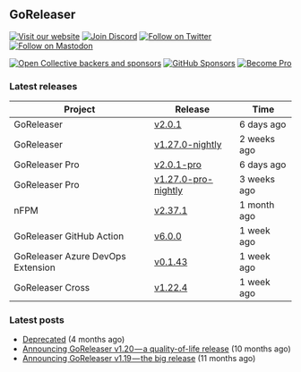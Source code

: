 ## GoReleaser

[![Visit our website](https://img.shields.io/badge/website-4285F4?style=for-the-badge&logo=googlechrome&logoColor=white)](https://goreleaser.com)
[![Join Discord](https://img.shields.io/badge/Discord-5865F2?style=for-the-badge&logo=discord&logoColor=white)](https://discord.gg/RGEBtg8vQ6)
[![Follow on Twitter](https://img.shields.io/badge/twitter-1DA1F2?style=for-the-badge&logo=twitter&logoColor=white)](https://twitter.com/goreleaser)
[![Follow on Mastodon](https://img.shields.io/badge/mastodon-6364FF?style=for-the-badge&logo=mastodon&logoColor=white)](https://fosstodon.org/@goreleaser)

[![Open Collective backers and sponsors](https://img.shields.io/opencollective/all/goreleaser?logo=opencollective&style=for-the-badge)](https://opencollective.com/goreleaser)
[![GitHub Sponsors](https://img.shields.io/github/sponsors/caarlos0?logo=github&style=for-the-badge)](https://github.com/sponsors/caarlos0)
[![Become Pro](https://img.shields.io/badge/pro_license-36A9AE?style=for-the-badge&logo=gumroad&logoColor=white)](https://goreleaser.com/pro)

### Latest releases


| Project                           | Release                                                                                         | Time        |
| --------------------------------- | ----------------------------------------------------------------------------------------------- | ----------- |
| GoReleaser | [v2.0.1](https://github.com/goreleaser/goreleaser/releases/tag/v2.0.1) | 6 days ago |
| GoReleaser | [v1.27.0-nightly](https://github.com/goreleaser/goreleaser/releases/tag/nightly) | 2 weeks ago |
| GoReleaser Pro | [v2.0.1-pro](https://github.com/goreleaser/goreleaser-pro/releases/tag/v2.0.1-pro) | 6 days ago |
| GoReleaser Pro | [v1.27.0-pro-nightly](https://github.com/goreleaser/goreleaser-pro/releases/tag/nightly) | 3 weeks ago |
| nFPM | [v2.37.1](https://github.com/goreleaser/nfpm/releases/tag/v2.37.1) | 1 month ago |
| GoReleaser GitHub Action | [v6.0.0](https://github.com/goreleaser/goreleaser-action/releases/tag/v6.0.0) | 1 week ago |
| GoReleaser Azure DevOps Extension | [v0.1.43](https://github.com/goreleaser/goreleaser-azure-devops-extension/releases/tag/v0.1.43) | 1 week ago |
| GoReleaser Cross | [v1.22.4](https://github.com/goreleaser/goreleaser-cross/releases/tag/v1.22.4) | 1 week ago |


### Latest posts
- [Deprecated](https://blog.goreleaser.com/deprecated-2c73be35b208?source=rss----17aa0cbd263f---4) (4 months ago)
- [Announcing GoReleaser v1.20 — a quality-of-life release](https://blog.goreleaser.com/announcing-goreleaser-v1-20-a-quality-of-life-release-1d5f847e87ed?source=rss----17aa0cbd263f---4) (10 months ago)
- [Announcing GoReleaser v1.19 — the big release](https://blog.goreleaser.com/announcing-goreleaser-v1-19-the-big-release-b01565c72658?source=rss----17aa0cbd263f---4) (11 months ago)
